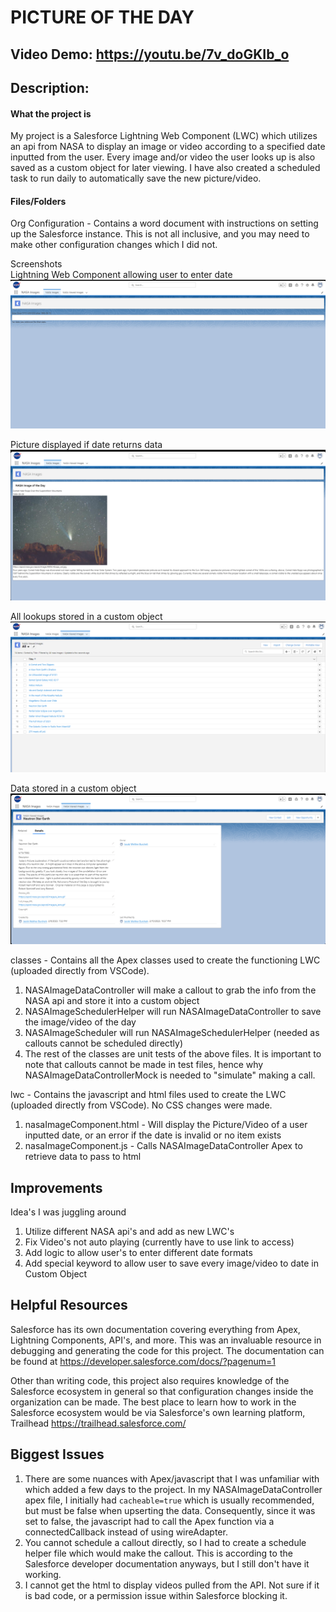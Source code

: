 # PICTURE OF THE DAY

## Video Demo: <https://youtu.be/7v_doGKIb_o>
  
## Description:
#### What the project is
My project is a Salesforce Lightning Web Component (LWC) which utilizes an api from NASA to display an image or video according to a specified date inputted from the user. Every image and/or video the user looks up is also saved as a custom object for later viewing. I have also created a scheduled task to run daily to automatically save the new picture/video.
  
#### Files/Folders
Org Configuration - Contains a word document with instructions on setting up the Salesforce instance. This is not all inclusive, and you may need to make other configuration changes which I did not.

Screenshots  
Lightning Web Component allowing user to enter date
![LWC](https://github.com/jak64950/CS50x-Final-Project-Salesforce-LWC/blob/main/Screenshots/NASA_Lightning_Page_Image_Tab.png?raw=true)

Picture displayed if date returns data
![Picture of the Day](https://github.com/jak64950/CS50x-Final-Project-Salesforce-LWC/blob/main/Screenshots/POD.png?raw=true)

All lookups stored in a custom object
![Custom Objects](https://github.com/jak64950/CS50x-Final-Project-Salesforce-LWC/blob/main/Screenshots/NASA_Viewed_Images_Tab.png?raw=true)

Data stored in a custom object
![Custom Object Data](https://github.com/jak64950/CS50x-Final-Project-Salesforce-LWC/blob/main/Screenshots/Custom_Object_Data.png?raw=true)
  
classes - Contains all the Apex classes used to create the functioning LWC (uploaded directly from VSCode).
1) NASAImageDataController will make a callout to grab the info from the NASA api and store it into a custom object
2) NASAImageSchedulerHelper will run NASAImageDataController to save the image/video of the day
3) NASAImageScheduler will run NASAImageSchedulerHelper (needed as callouts cannot be scheduled directly)
4) The rest of the classes are unit tests of the above files. It is important to note that callouts cannot be made in test files, hence why NASAImageDataControllerMock is needed to "simulate" making a call.
  
lwc - Contains the javascript and html files used to create the LWC (uploaded directly from VSCode). No CSS changes were made.
1) nasaImageComponent.html - Will display the Picture/Video of a user inputted date, or an error if the date is invalid or no item exists
2) nasaImageComponent.js - Calls NASAImageDataController Apex to retrieve data to pass to html

## Improvements
Idea's I was juggling around
1) Utilize different NASA api's and add as new LWC's
2) Fix Video's not auto playing (currently have to use link to access)
3) Add logic to allow user's to enter different date formats
4) Add special keyword to allow user to save every image/video to date in Custom Object

## Helpful Resources
Salesforce has its own documentation covering everything from Apex, Lightning Components, API's, and more. This was an invaluable resource in debugging and generating the code for this project. The documentation can be found at <https://developer.salesforce.com/docs/?pagenum=1>

Other than writing code, this project also requires knowledge of the Salesforce ecosystem in general so that configuration changes inside the organization can be made. The best place to learn how to work in the Salesforce ecosystem would be via Salesforce's own learning platform, Trailhead <https://trailhead.salesforce.com/>

## Biggest Issues
1. There are some nuances with Apex/javascript that I was unfamiliar with which added a few days to the project. In my NASAImageDataController apex file, I initially had `cacheable=true` which is usually recommended, but must be false when upserting the data. Consequently, since it was set to false, the javascript had to call the Apex function via a connectedCallback instead of using wireAdapter.
2. You cannot schedule a callout directly, so I had to create a schedule helper file which would make the callout. This is according to the Salesforce developer documentation anyways, but I still don't have it working. 
3. I cannot get the html to display videos pulled from the API. Not sure if it is bad code, or a permission issue within Salesforce blocking it.
